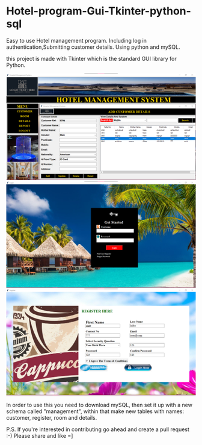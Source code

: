 # Hotel-program-Gui-Tkinter-python-sql
Easy to use Hotel management program. Including log in authentication,Submitting customer details.
Using python and mySQL.

this project is made with Tkinter which is the standard GUI library for Python. 

![Customer](readme/customer.png)
![Login](readme/login.png)
![Register](readme/regist.png)

In order to use this you need to download mySQL, then set it up with a new schema called "management", within that make new tables with names: customer, register, room and details.



P.S. If you're interested in contributing go ahead and create a pull request :-)
Please share and like =]


